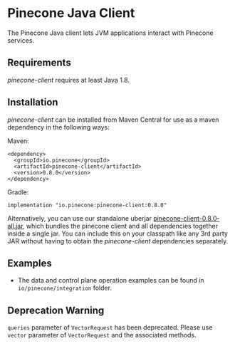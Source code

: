 # Pinecone Java Client

The Pinecone Java client lets JVM applications interact with Pinecone services.

## Requirements

*pinecone-client* requires at least Java 1.8.

## Installation

*pinecone-client* can be installed from Maven Central for use as a maven dependency in the following ways:

Maven:
```
<dependency>
  <groupId>io.pinecone</groupId>
  <artifactId>pinecone-client</artifactId>
  <version>0.8.0</version>
</dependency>
```

[comment]: <> (^ [pc:VERSION_LATEST_RELEASE])

Gradle:
```
implementation "io.pinecone:pinecone-client:0.8.0"
```

[comment]: <> (^ [pc:VERSION_LATEST_RELEASE])

Alternatively, you can use our standalone uberjar [pinecone-client-0.8.0-all.jar](https://repo1.maven.org/maven2/io/pinecone/pinecone-client/0.8.0/pinecone-client-0.8.0-all.jar), which bundles the pinecone client and all dependencies together inside a single jar. You can include this on your classpath like any 3rd party JAR without having to obtain the *pinecone-client* dependencies separately.

[comment]: <> (^ [pc:VERSION_LATEST_RELEASE])


## Examples

- The data and control plane operation examples can be found in `io/pinecone/integration` folder.

## Deprecation Warning
`queries` parameter of `VectorRequest` has been deprecated. Please use `vector` parameter of `VectorRequest` and the associated methods.

